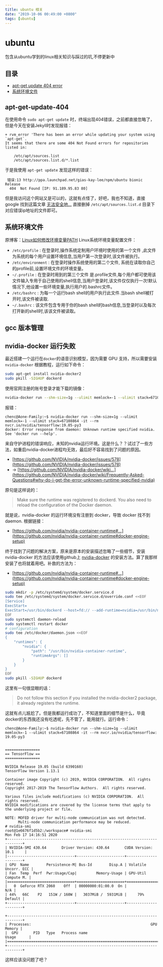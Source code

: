 ```yaml
---
title: ubuntu 相关
date: "2019-10-06 00:49:00 +0800"
tags: [ubuntu]
---
```


# ubuntu
包含从ubuntu学到的linux相关知识与踩过的坑,不停更新中
## 目录
* [apt-get update 404 error](#apt-get-update-404)
* [系统环境文件](#系统环境文件)

## apt-get-update-404

在使用命令 `sudo apt-get update` 时，终端出现404错误，之前都直接忽略了，但是今天在安装Jekyll时发现报错：
```
+ rvm_error 'There has been an error while updating your system using `apt-get`.
It seems that there are some 404 Not Found errors for repositories listed in:

    /etc/apt/sources.list
    /etc/apt/sources.list.d/*.list
```
于是我使用 `apt-get update` 发现这样的错误：
```
 错误:13 http://ppa.launchpad.net/gias-kay-lee/npm/ubuntu bionic Release
  404  Not Found [IP: 91.189.95.83 80]
```
但是我访问这个网站又是可以的，这就有点怪了，好吧，我也不知道，直接 google 找到这篇文章 [无法安全地...](https://blog.csdn.net/chenbetter1996/article/details/80255552) 直接删掉 `/etc/apt/sources.list.d` 目录下对应错误ip地址的文件即可。

## 系统环境文件
原博客：[Linux如何修改环境变量PATH](https://blog.csdn.net/gui951753/article/details/79166236)
Linux系统环境变量配置文件：
+ `/etc/profile` : 在登录时,操作系统定制用户环境时使用的第一个文件 ,此文件为系统的每个用户设置环境信息,当用户第一次登录时,该文件被执行。
+ `/etc/environment` : 在登录时操作系统使用的第二个文件, 系统在读取你自己的profile前,设置环境文件的环境变量。
+ `~/.profile` :  在登录时用到的第三个文件 是.profile文件,每个用户都可使用该文件输入专用于自己使用的shell信息,当用户登录时,该文件仅仅执行一次!默认情况下,他设置一些环境变量,执行用户的.bashrc文件。
+ `/etc/bashrc` : 为每一个运行bash shell的用户执行此文件.当bash shell被打开时,该文件被读取.
+ `~/.bashrc` : 该文件包含专用于你的bash shell的bash信息,当登录时以及每次打开新的shell时,该该文件被读取。

## gcc 版本管理

## nvidia-docker 运行失败
最近搭建一个运行在`docker`的语音识别模型，因为需要 GPU 支持，所以需要安装`nvidia-docker` 根据教程，运行如下命令：
```bash
sudo apt-get install nvidia-docker2
sudo pkill -SIGHUP dockerd
```
使用官网注册的账号登录才能下载的镜像：
```bash
nvidia-docker run --shm-size=1g --ulimit memlock=-1 --ulimit stack=67108864 -it --rm nvcr.io/nvidia/tensorflow:19.05-py3
```
报错：
```
chenc@Aone-Family:~$ nvidia-docker run --shm-size=1g --ulimit memlock=-1 --ulimit stack=67108864 -it --rm nvcr.io/nvidia/tensorflow:19.05-py3
docker: Error response from daemon: Unknown runtime specified nvidia.
See 'docker run --help'.
```
来自守护进程的错误响应，未知的nvidia运行环境。这是什么？？试过了一些方法，如重启nvidia-docker进程均无效，最后好不容易找到了问题的原因。
+ [https://github.com/NVIDIA/nvidia-docker/issues/578](https://github.com/NVIDIA/nvidia-docker/issues/578)
+ -> [https://github.com/NVIDIA/nvidia-docker/wiki...](https://github.com/NVIDIA/nvidia-docker/wiki/Frequently-Asked-Questions#why-do-i-get-the-error-unknown-runtime-specified-nvidia)

原句是这样说的：
>Make sure the runtime was registered to dockerd. You also need to reload the configuration of the Docker daemon.

就是说，nvidia-docker 的运行环境没有注册到 docker，导致 docker 找不到 daemon.
根据链接：
+ [https://github.com/nvidia/nvidia-container-runtime#...](https://github.com/nvidia/nvidia-container-runtime#docker-engine-setup)

终于找到了问题的解决方案，原来是原本的安装描述忽略了一些细节，安装nvidia-docker 的方法应该使用github上 [nvidia-docker](https://github.com/NVIDIA/nvidia-docker) 的安装方法。算了我那样安装了也将就着用吧。补救的方法为：
+ [https://github.com/nvidia/nvidia-container-runtime#...](https://github.com/nvidia/nvidia-container-runtime#docker-engine-setup)
```bash
sudo mkdir -p /etc/systemd/system/docker.service.d
sudo tee /etc/systemd/system/docker.service.d/override.conf <<EOF
[Service]
ExecStart=
ExecStart=/usr/bin/dockerd --host=fd:// --add-runtime=nvidia=/usr/bin/nvidia-container-runtime
EOF
sudo systemctl daemon-reload
sudo systemctl restart docker
# configuration
sudo tee /etc/docker/daemon.json <<EOF
{
    "runtimes": {
        "nvidia": {
            "path": "/usr/bin/nvidia-container-runtime",
            "runtimeArgs": []
        }
    }
}
EOF
sudo pkill -SIGHUP dockerd
```
这里有一句很显眼的话：
>Do not follow this section if you installed the nvidia-docker2 package, it already registers the runtime.

这就有点儿尴尬了。但是我都运行成功了，不知道里面的细节是什么，毕竟docker的东西我还没有吃透呢，先不管了，能用就行。运行命令：
```
chenc@Aone-Family:~$ nvidia-docker run --shm-size=1g --ulimit memlock=-1 --ulimit stack=67108864 -it --rm nvcr.io/nvidia/tensorflow:
19.05-py3
                                                                                                                                    
            
================
== TensorFlow ==
================

NVIDIA Release 19.05 (build 6390160)
TensorFlow Version 1.13.1

Container image Copyright (c) 2019, NVIDIA CORPORATION.  All rights reserved.
Copyright 2017-2019 The TensorFlow Authors.  All rights reserved.

Various files include modifications (c) NVIDIA CORPORATION.  All rights reserved.
NVIDIA modifications are covered by the license terms that apply to the underlying project or file.

NOTE: MOFED driver for multi-node communication was not detected.
      Multi-node communication performance may be reduced.
# nvidia-smi
root@1e6676f1d5b2:/workspace# nvidia-smi
Mon Feb 17 14:16:51 2020       
+-----------------------------------------------------------------------------+
| NVIDIA-SMI 430.64       Driver Version: 430.64       CUDA Version: 10.1     |
|-------------------------------+----------------------+----------------------+
| GPU  Name        Persistence-M| Bus-Id        Disp.A | Volatile Uncorr. ECC |
| Fan  Temp  Perf  Pwr:Usage/Cap|         Memory-Usage | GPU-Util  Compute M. |
|===============================+======================+======================|
|   0  GeForce RTX 2060    Off  | 00000000:01:00.0  On |                  N/A |
| 44%   66C    P2   151W / 160W |   3037MiB /  5931MiB |     79%      Default |
+-------------------------------+----------------------+----------------------+
                                                                               
+-----------------------------------------------------------------------------+
| Processes:                                                       GPU Memory |
|  GPU       PID   Type   Process name                             Usage      |
|=============================================================================|
+-----------------------------------------------------------------------------+
```
这样应该没问题了吧？